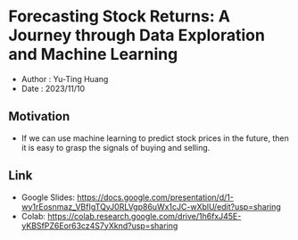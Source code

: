 # Forecasting Stock Returns: A Journey through Data Exploration and Machine Learning
- Author : Yu-Ting Huang  
- Date : 2023/11/10
## Motivation
- If we can use machine learning to predict stock prices in the future, then it is easy to  grasp the signals of buying and selling.
## Link
* Google Slides: https://docs.google.com/presentation/d/1-wy1rEosnmaz_VBfIgTQyJ0RLVgp86uWx1cJC-wXblU/edit?usp=sharing
* Colab: https://colab.research.google.com/drive/1h6fxJ45E-yKBSfPZ6Eor63cz4S7yXknd?usp=sharing
